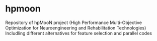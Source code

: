 # hpmoon
Repository of hpMooN project (High Performance Multi-Objective Optimization for Neuroengineering and Rehabilitation Technologies)
Includling different alternatives for feature selection and parallel codes
